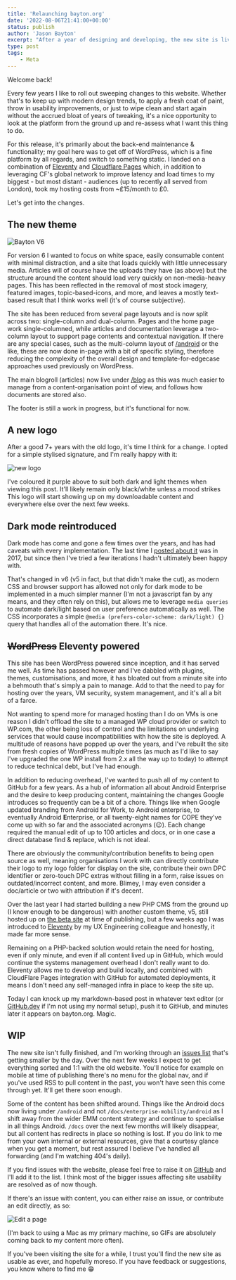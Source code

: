 ```yaml
---
title: 'Relaunching bayton.org'
date: '2022-08-06T21:41:00+00:00'
status: publish
author: 'Jason Bayton'
excerpt: "After a year of designing and developing, the new site is live. Come and see what's new."
type: post
tags:
    - Meta
---
```

Welcome back! 

Every few years I like to roll out sweeping changes to this website. Whether that's to keep up with modern design trends, to apply a fresh coat of paint, throw in usability improvements, or just to wipe clean and start again without the accrued bloat of years of tweaking, it's a nice opportunity to look at the platform from the ground up and re-assess what I want this thing to do.

For this release, it's primarily about the back-end maintenance & functionality; my goal here was to get off of WordPress, which is a fine platform by all regards, and switch to something static. I landed on a combination of [Eleventy](https://www.11ty.dev) and [Cloudflare Pages](https://pages.cloudflare.com/) which, in addition to leveraging CF's global network to improve latency and load times to my biggest - but most distant - audiences (up to recently all served from London), took my hosting costs from ~£15/month to £0. 

Let's get into the changes. 

## The new theme

![Bayton V6](https://cdn.bayton.org/uploads/2022/08/Screenshot2022-08-07_1.png)

For version 6 I wanted to focus on white space, easily consumable content with minimal distraction, and a site that loads quickly with little unnecessary media. Articles will of course have the uploads they have (as above) but the structure around the content should load very quickly on non-media-heavy pages. This has been reflected in the removal of most stock imagery, featured images, topic-based-icons, and more, and leaves a mostly text-based result that I think works well (it's of course subjective).

The site has been reduced from several page layouts and is now split across two: single-column and dual-column. Pages and the home page work single-columned, while articles and documentation leverage a two-column layout to support page contents and contextual navigation. If there are any special cases, such as the multi-column layout of [/android](/android) or the like, these are now done in-page with a bit of specific styling, therefore reducing the complexity of the overall design and template-for-edgecase approaches used previously on WordPress.

The main blogroll (articles) now live under [/blog](/blog) as this was much easier to manage from a content-organisation point of view, and follows how documents are stored also.

The footer is still a work in progress, but it's functional for now.

## A new logo

After a good 7+ years with the old logo, it's time I think for a change. I opted for a simple stylised signature, and I'm really happy with it: 

![new logo](https://cdn.bayton.org/uploads/2022/08/JasonBayton_purple.svg)

I've coloured it purple above to suit both dark and light themes when viewing this post. It'll likely remain only black/white unless a mood strikes This logo will start showing up on my downloadable content and everywhere else over the next few weeks. 

## Dark mode reintroduced

Dark mode has come and gone a few times over the years, and has had caveats with every implementation. The last time I [posted about it](/blog/2017/02/introducing-night-mode-on-bayton-org) was in 2017, but since then I've tried a few iterations I hadn't ultimately been happy with. 

That's changed in v6 (v5 in fact, but that didn't make the cut), as modern CSS and browser support has allowed not only for dark mode to be implemented in a much simpler manner (I'm not a javascript fan by any means, and they often rely on this), but allows me to leverage `media queries` to automate dark/light based on user preference automatically as well. The CSS incorporates a simple `@media (prefers-color-scheme: dark/light) {}` query that handles all of the automation there. It's nice. 

## ~~WordPress~~ Eleventy powered

This site has been WordPress powered since inception, and it has served me well. As time has passed however and I've dabbled with plugins, themes, customisations, and more, it has bloated out from a minute site into a behmouth that's simply a pain to manage. Add to that the need to pay for hosting over the years, VM security, system management, and it's all a bit of a farce.

Not wanting to spend more for managed hosting than I do on VMs is one reason I didn't offload the site to a managed WP cloud provider or switch to WP.com, the other being loss of control and the limitations on underlying services that would cause incompatibilities with how the site is deployed. A multitude of reasons have popped up over the years, and I've rebuilt the site from fresh copies of WordPress multiple times (as much as I'd like to say I've upgraded the one WP install from 2.x all the way up to today) to attempt to reduce technical debt, but I've had enough. 

In addition to reducing overhead, I've wanted to push all of my content to GitHub for a few years. As a hub of information all about Android Enterprise and the desire to keep producing content, maintaining the changes Google introduces so frequently can be a bit of a chore. Things like when Google updated branding from Android for Work, to Android enterprise, to eventually Android **E**nterprise, or all twenty-eight names for COPE they've come up with so far and the associated acronyms (😉). Each change required the manual edit of up to 100 articles and docs, or in one case a direct database find & replace, which is not ideal. 

There are obviously the community/contribution benefits to being open source as well, meaning organisations I work with can directly contribute their logo to my logo folder for display on the site, contribute their own DPC identifier or zero-touch DPC extras without filling in a form, raise issues on outdated/incorrect content, and more. Blimey, I may even consider a doc/article or two with attribution if it's decent.

Over the last year I had started building a new PHP CMS from the ground up (I know enough to be dangerous) with another custom theme, v5, still hosted up on [the beta site](https://beta.bayton.org) at time of publishing, but a few weeks ago I was introduced to [Eleventy](https://www.11ty.js) by my UX Engineering colleague and honestly, it made far more sense. 

Remaining on a PHP-backed solution would retain the need for hosting, even if only minute, and even if all content lived up in GitHub, which would continue the systems management overhead I don't really want to do. Eleventy allows me to develop and build locally, and combined with CloudFlare Pages integration with GitHub for automated deployments, it means I don't need any self-managed infra in place to keep the site up. 

Today I can knock up my markdown-based post in whatever text editor (or [GitHub.dev](https://github.dev) if I'm not using my normal setup), push it to GitHub, and minutes later it appears on bayton.org. Magic. 

## WIP

The new site isn't fully finished, and I'm working through an [issues list](https://github.com/jasonbayton/11ty/issues) that's getting smaller by the day. Over the next few weeks I expect to get everything sorted and 1:1 with the old website. You'll notice for example on mobile at time of publishing there's no menu for the global nav, and if you've used RSS to pull content in the past, you won't have seen this come through yet. It'll get there soon enough.

Some of the content has been shifted around. Things like the Android docs now living under `/android` and not `/docs/enterprise-mobility/android` as I shift away from the wider EMM content strategy and continue to specialise in all things Android. `/docs` over the next few months will likely disappear, but all content has redirects in place so nothing is lost. If you do link to me from your own internal or external resources, give that a courtesy glance when you get a moment, but rest assured I believe I've handled all forwarding (and I'm watching 404's daily).

If you find issues with the website, please feel free to raise it on [GitHub](https://github.com/jasonbayton/11ty/issues/new) and I'll add it to the list. I think most of the bigger issues affecting site usability are resolved as of now though. 

If there's an issue with content, you can either raise an issue, or contribute an edit directly, as so: 

![Edit a page](https://cdn.bayton.org/uploads/2022/08/2022-08-07-14.33.10.gif)

(I'm back to using a Mac as my primary machine, so GIFs are absolutely coming back to my content more often).

If you've been visiting the site for a while, I trust you'll find the new site as usable as ever, and hopefully moreso. If you have feedback or suggestions, you know where to find me 😁